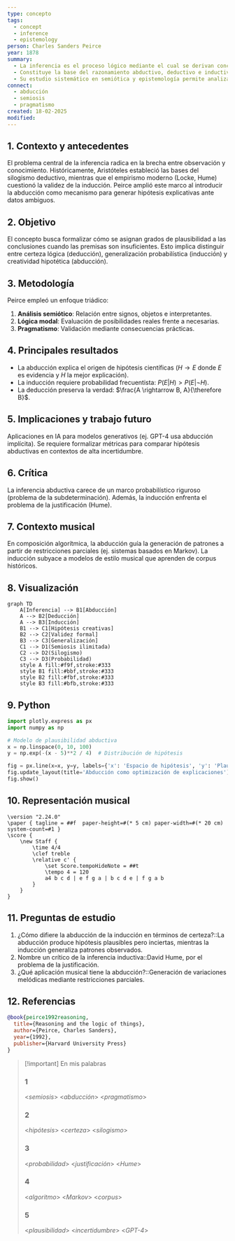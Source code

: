 

```yaml
---
type: concepto
tags:
  - concept
  - inference
  - epistemology
person: Charles Sanders Peirce
year: 1878
summary: 
  - La inferencia es el proceso lógico mediante el cual se derivan conclusiones a partir de premisas o evidencias observables. 
  - Constituye la base del razonamiento abductivo, deductivo e inductivo, diferenciándose en su estructura lógica y grado de certeza. 
  - Su estudio sistemático en semiótica y epistemología permite analizar cómo los seres humanos construyen conocimiento a partir de datos incompletos.
connect:
  - abducción
  - semiosis
  - pragmatismo
created: 18-02-2025
modified: 
---
```

## 1. Contexto y antecedentes  
El problema central de la inferencia radica en la brecha entre observación y conocimiento. Históricamente, Aristóteles estableció las bases del silogismo deductivo, mientras que el empirismo moderno (Locke, Hume) cuestionó la validez de la inducción. Peirce amplió este marco al introducir la abducción como mecanismo para generar hipótesis explicativas ante datos ambiguos.

## 2. Objetivo  
El concepto busca formalizar cómo se asignan grados de plausibilidad a las conclusiones cuando las premisas son insuficientes. Esto implica distinguir entre certeza lógica (deducción), generalización probabilística (inducción) y creatividad hipotética (abducción).

## 3. Metodología  
Peirce empleó un enfoque triádico:  
1. **Análisis semiótico**: Relación entre signos, objetos e interpretantes.  
2. **Lógica modal**: Evaluación de posibilidades reales frente a necesarias.  
3. **Pragmatismo**: Validación mediante consecuencias prácticas.  

## 4. Principales resultados  
- La abducción explica el origen de hipótesis científicas ($H \rightarrow E$ donde $E$ es evidencia y $H$ la mejor explicación).  
- La inducción requiere probabilidad frecuentista: $P(E|H) > P(E|\neg H)$.  
- La deducción preserva la verdad: $\frac{A \rightarrow B, A}{\therefore B}$.  

## 5. Implicaciones y trabajo futuro  
Aplicaciones en IA para modelos generativos (ej. GPT-4 usa abducción implícita). Se requiere formalizar métricas para comparar hipótesis abductivas en contextos de alta incertidumbre.

## 6. Crítica  
La inferencia abductiva carece de un marco probabilístico riguroso (problema de la subdeterminación). Además, la inducción enfrenta el problema de la justificación (Hume).

## 7. Contexto musical  
En composición algorítmica, la abducción guía la generación de patrones a partir de restricciones parciales (ej. sistemas basados en Markov). La inducción subyace a modelos de estilo musical que aprenden de corpus históricos.

## 8. Visualización  
```mermaid
graph TD
    A[Inferencia] --> B1[Abducción]
    A --> B2[Deducción]
    A --> B3[Inducción]
    B1 --> C1[Hipótesis creativas]
    B2 --> C2[Validez formal]
    B3 --> C3[Generalización]
    C1 --> D1(Semiosis ilimitada)
    C2 --> D2(Silogismo)
    C3 --> D3(Probabilidad)
    style A fill:#f9f,stroke:#333
    style B1 fill:#bbf,stroke:#333
    style B2 fill:#fbf,stroke:#333
    style B3 fill:#bfb,stroke:#333
```

## 9. Python  
```python
import plotly.express as px
import numpy as np

# Modelo de plausibilidad abductiva
x = np.linspace(0, 10, 100)
y = np.exp(-(x - 5)**2 / 4)  # Distribución de hipótesis

fig = px.line(x=x, y=y, labels={'x': 'Espacio de hipótesis', 'y': 'Plausibilidad'})
fig.update_layout(title='Abducción como optimización de explicaciones')
fig.show()
```

## 10. Representación musical  
```lily
\version "2.24.0"
\paper { tagline = ##f  paper-height=#(* 5 cm) paper-width=#(* 20 cm)  system-count=#1 }
\score {
    \new Staff {
        \time 4/4
        \clef treble
        \relative c' {
            \set Score.tempoHideNote = ##t
            \tempo 4 = 120
            a4 b c d | e f g a | b c d e | f g a b 
        }
    }
}
```

## 11. Preguntas de estudio  
1. ¿Cómo difiere la abducción de la inducción en términos de certeza?::La abducción produce hipótesis plausibles pero inciertas, mientras la inducción generaliza patrones observados.  
2. Nombre un crítico de la inferencia inductiva::David Hume, por el problema de la justificación.  
3. ¿Qué aplicación musical tiene la abducción?::Generación de variaciones melódicas mediante restricciones parciales.  

## 12. Referencias  
```bibtex
@book{peirce1992reasoning,
  title={Reasoning and the logic of things},
  author={Peirce, Charles Sanders},
  year={1992},
  publisher={Harvard University Press}
}
```

> [!important] En mis palabras  
> ### 1  
> <*semiosis*> <*abducción*> <*pragmatismo*>  
> ### 2  
> <*hipótesis*> <*certeza*> <*silogismo*>  
> ### 3  
> <*probabilidad*> <*justificación*> <*Hume*>  
> ### 4  
> <*algoritmo*> <*Markov*> <*corpus*>  
> ### 5  
> <*plausibilidad*> <*incertidumbre*> <*GPT-4*>